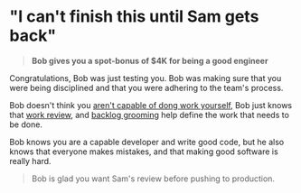 # "I can't finish this until Sam gets back"

> **Bob gives you a spot-bonus of $4K for being a good engineer**

Congratulations, Bob was just testing you. Bob was making sure that you were being disciplined and that you were
adhering to the team's process.

Bob doesn't think
you [aren't capable of dong work yourself](../reference/good_software_engineer.md#cant-do-anything-by-themselves), Bob
just knows that [work review](../reference/code_reviews.md), and [backlog grooming](../reference/agile/components.md#backlog) help
define the work that needs to be done.

Bob knows you are a capable developer and write good code, but he also knows that everyone makes mistakes, and that
making good software is really hard. 

> Bob is glad you want Sam's review before pushing to production.
